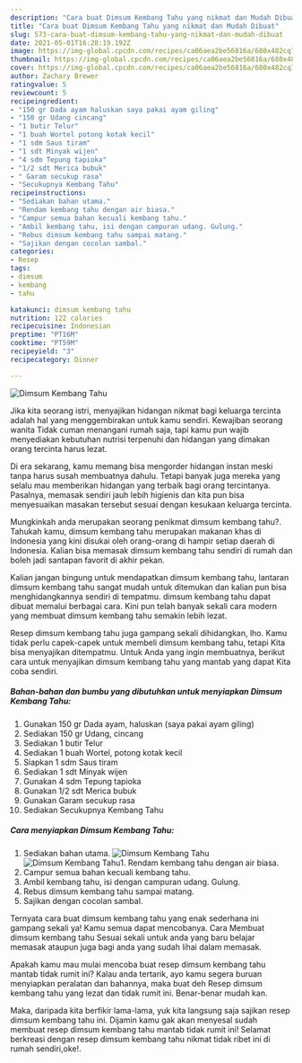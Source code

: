 ```yaml
---
description: "Cara buat Dimsum Kembang Tahu yang nikmat dan Mudah Dibuat"
title: "Cara buat Dimsum Kembang Tahu yang nikmat dan Mudah Dibuat"
slug: 573-cara-buat-dimsum-kembang-tahu-yang-nikmat-dan-mudah-dibuat
date: 2021-05-01T16:28:19.192Z
image: https://img-global.cpcdn.com/recipes/ca06aea2be56816a/680x482cq70/dimsum-kembang-tahu-foto-resep-utama.jpg
thumbnail: https://img-global.cpcdn.com/recipes/ca06aea2be56816a/680x482cq70/dimsum-kembang-tahu-foto-resep-utama.jpg
cover: https://img-global.cpcdn.com/recipes/ca06aea2be56816a/680x482cq70/dimsum-kembang-tahu-foto-resep-utama.jpg
author: Zachary Brewer
ratingvalue: 5
reviewcount: 5
recipeingredient:
- "150 gr Dada ayam haluskan saya pakai ayam giling"
- "150 gr Udang cincang"
- "1 butir Telur"
- "1 buah Wortel potong kotak kecil"
- "1 sdm Saus tiram"
- "1 sdt Minyak wijen"
- "4 sdm Tepung tapioka"
- "1/2 sdt Merica bubuk"
- " Garam secukup rasa"
- "Secukupnya Kembang Tahu"
recipeinstructions:
- "Sediakan bahan utama."
- "Rendam kembang tahu dengan air biasa."
- "Campur semua bahan kecuali kembang tahu."
- "Ambil kembang tahu, isi dengan campuran udang. Gulung."
- "Rebus dimsum kembang tahu sampai matang."
- "Sajikan dengan cocolan sambal."
categories:
- Resep
tags:
- dimsum
- kembang
- tahu

katakunci: dimsum kembang tahu 
nutrition: 122 calories
recipecuisine: Indonesian
preptime: "PT16M"
cooktime: "PT59M"
recipeyield: "3"
recipecategory: Dinner

---
```



![Dimsum Kembang Tahu](https://img-global.cpcdn.com/recipes/ca06aea2be56816a/680x482cq70/dimsum-kembang-tahu-foto-resep-utama.jpg)

Jika kita seorang istri, menyajikan hidangan nikmat bagi keluarga tercinta adalah hal yang menggembirakan untuk kamu sendiri. Kewajiban seorang  wanita Tidak cuman menangani rumah saja, tapi kamu pun wajib menyediakan kebutuhan nutrisi terpenuhi dan hidangan yang dimakan orang tercinta harus lezat.

Di era  sekarang, kamu memang bisa mengorder hidangan instan meski tanpa harus susah membuatnya dahulu. Tetapi banyak juga mereka yang selalu mau memberikan hidangan yang terbaik bagi orang tercintanya. Pasalnya, memasak sendiri jauh lebih higienis dan kita pun bisa menyesuaikan masakan tersebut sesuai dengan kesukaan keluarga tercinta. 



Mungkinkah anda merupakan seorang penikmat dimsum kembang tahu?. Tahukah kamu, dimsum kembang tahu merupakan makanan khas di Indonesia yang kini disukai oleh orang-orang di hampir setiap daerah di Indonesia. Kalian bisa memasak dimsum kembang tahu sendiri di rumah dan boleh jadi santapan favorit di akhir pekan.

Kalian jangan bingung untuk mendapatkan dimsum kembang tahu, lantaran dimsum kembang tahu sangat mudah untuk ditemukan dan kalian pun bisa menghidangkannya sendiri di tempatmu. dimsum kembang tahu dapat dibuat memalui berbagai cara. Kini pun telah banyak sekali cara modern yang membuat dimsum kembang tahu semakin lebih lezat.

Resep dimsum kembang tahu juga gampang sekali dihidangkan, lho. Kamu tidak perlu capek-capek untuk membeli dimsum kembang tahu, tetapi Kita bisa menyajikan ditempatmu. Untuk Anda yang ingin membuatnya, berikut cara untuk menyajikan dimsum kembang tahu yang mantab yang dapat Kita coba sendiri.

<!--inarticleads1-->

##### Bahan-bahan dan bumbu yang dibutuhkan untuk menyiapkan Dimsum Kembang Tahu:

1. Gunakan 150 gr Dada ayam, haluskan (saya pakai ayam giling)
1. Sediakan 150 gr Udang, cincang
1. Sediakan 1 butir Telur
1. Sediakan 1 buah Wortel, potong kotak kecil
1. Siapkan 1 sdm Saus tiram
1. Sediakan 1 sdt Minyak wijen
1. Gunakan 4 sdm Tepung tapioka
1. Gunakan 1/2 sdt Merica bubuk
1. Gunakan  Garam secukup rasa
1. Sediakan Secukupnya Kembang Tahu




<!--inarticleads2-->

##### Cara menyiapkan Dimsum Kembang Tahu:

1. Sediakan bahan utama.
<img src="https://img-global.cpcdn.com/steps/9d12e41e4d5ceebd/160x128cq70/dimsum-kembang-tahu-langkah-memasak-1-foto.jpg" alt="Dimsum Kembang Tahu"><img src="https://img-global.cpcdn.com/steps/9c17d9d7e67d0565/160x128cq70/dimsum-kembang-tahu-langkah-memasak-1-foto.jpg" alt="Dimsum Kembang Tahu">1. Rendam kembang tahu dengan air biasa.
1. Campur semua bahan kecuali kembang tahu.
1. Ambil kembang tahu, isi dengan campuran udang. Gulung.
1. Rebus dimsum kembang tahu sampai matang.
1. Sajikan dengan cocolan sambal.




Ternyata cara buat dimsum kembang tahu yang enak sederhana ini gampang sekali ya! Kamu semua dapat mencobanya. Cara Membuat dimsum kembang tahu Sesuai sekali untuk anda yang baru belajar memasak ataupun juga bagi anda yang sudah lihai dalam memasak.

Apakah kamu mau mulai mencoba buat resep dimsum kembang tahu mantab tidak rumit ini? Kalau anda tertarik, ayo kamu segera buruan menyiapkan peralatan dan bahannya, maka buat deh Resep dimsum kembang tahu yang lezat dan tidak rumit ini. Benar-benar mudah kan. 

Maka, daripada kita berfikir lama-lama, yuk kita langsung saja sajikan resep dimsum kembang tahu ini. Dijamin kamu gak akan menyesal sudah membuat resep dimsum kembang tahu mantab tidak rumit ini! Selamat berkreasi dengan resep dimsum kembang tahu nikmat tidak ribet ini di rumah sendiri,oke!.


